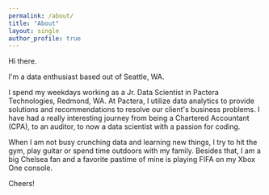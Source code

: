 ```yaml
---
permalink: /about/
title: "About"
layout: single
author_profile: true
---
```

  
  

Hi there.

I'm a data enthusiast based out of Seattle, WA.

I spend my weekdays working as a Jr. Data Scientist in Pactera Technologies, Redmond, WA. At Pactera, I utilize data analytics to provide solutions and recommendations to resolve our client's business problems. I have had a really interesting journey from being a Chartered Accountant (CPA), to an auditor, to now a data scientist with a passion for coding.

When I am not busy crunching data and learning new things, I try to hit the gym, play guitar or spend time outdoors with my family. Besides that, I am a big Chelsea fan and a favorite pastime of mine is playing FIFA on my Xbox One console.

Cheers!
